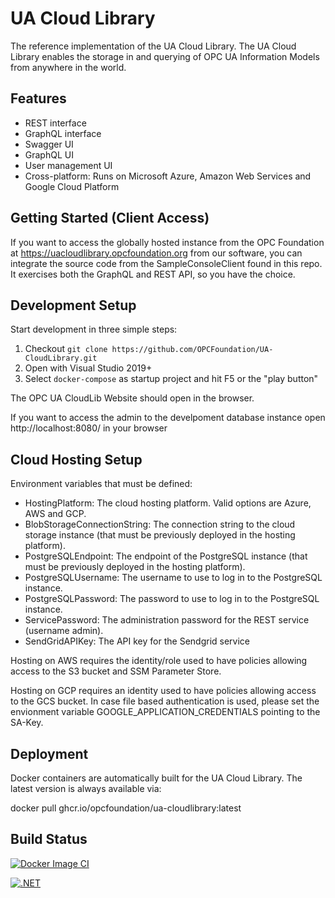 # UA Cloud Library

The reference implementation of the UA Cloud Library. The UA Cloud Library enables the storage in and querying of OPC UA Information Models from anywhere in the world.

## Features

* REST interface
* GraphQL interface
* Swagger UI
* GraphQL UI
* User management UI
* Cross-platform: Runs on Microsoft Azure, Amazon Web Services and Google Cloud Platform

## Getting Started (Client Access)

If you want to access the globally hosted instance from the OPC Foundation at https://uacloudlibrary.opcfoundation.org from our software, you can integrate the source code from the SampleConsoleClient found in this repo. It exercises both the GraphQL and REST API, so you have the choice.

## Development Setup

Start development in three simple steps:

1. Checkout ``git clone https://github.com/OPCFoundation/UA-CloudLibrary.git``
2. Open with Visual Studio 2019+
3. Select ``docker-compose`` as startup project and hit F5 or the "play button"

The OPC UA CloudLib Website should open in the browser.

If you want to access the admin to the develpoment database instance open http://localhost:8080/ in your browser


## Cloud Hosting Setup

Environment variables that must be defined:

* HostingPlatform: The cloud hosting platform. Valid options are Azure, AWS and GCP.
* BlobStorageConnectionString: The connection string to the cloud storage instance (that must be previously deployed in the hosting platform).
* PostgreSQLEndpoint: The endpoint of the PostgreSQL instance (that must be previously deployed in the hosting platform).
* PostgreSQLUsername: The username to use to log in to the PostgreSQL instance.
* PostgreSQLPassword: The password to use to log in to the PostgreSQL instance.
* ServicePassword: The administration password for the REST service (username admin).
* SendGridAPIKey: The API key for the Sendgrid service

Hosting on AWS requires the identity/role used to have policies allowing access to the S3 bucket and SSM Parameter Store.

Hosting on GCP requires an identity used to have policies allowing access to the GCS bucket.
In case file based authentication is used, please set the envionment variable GOOGLE_APPLICATION_CREDENTIALS pointing to the SA-Key.

## Deployment

Docker containers are automatically built for the UA Cloud Library. The latest version is always available via:

docker pull ghcr.io/opcfoundation/ua-cloudlibrary:latest

## Build Status

[![Docker Image CI](https://github.com/OPCFoundation/UA-CloudLibrary/actions/workflows/docker.yml/badge.svg)](https://github.com/OPCFoundation/UA-CloudLibrary/actions/workflows/docker.yml)

[![.NET](https://github.com/OPCFoundation/UA-CloudLibrary/actions/workflows/dotnet.yml/badge.svg)](https://github.com/OPCFoundation/UA-CloudLibrary/actions/workflows/dotnet.yml)

